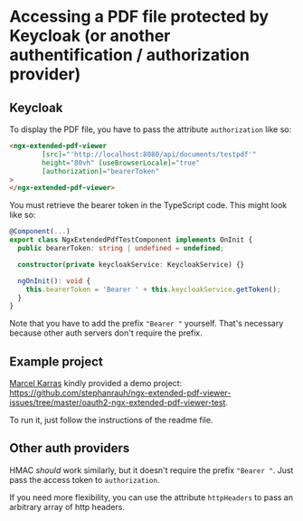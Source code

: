 # Accessing a PDF file protected by Keycloak (or another authentification / authorization provider)

## Keycloak

To display the PDF file, you have to pass the attribute `authorization` like so:

```html
<ngx-extended-pdf-viewer
        [src]="'http://localhost:8080/api/documents/testpdf'"
        height="80vh" [useBrowserLocale]="true"
        [authorization]="bearerToken"
>
</ngx-extended-pdf-viewer>
```

You must retrieve the bearer token in the TypeScript code. This might look like so:

```typescript
@Component(...)
export class NgxExtendedPdfTestComponent implements OnInit {
  public bearerToken: string | undefined = undefined;

  constructor(private keycloakService: KeycloakService) {}

  ngOnInit(): void {
    this.bearerToken = 'Bearer ' + this.keycloakService.getToken();
  }
}
```

Note that you have to add the prefix `"Bearer "` yourself. That's necessary because other auth servers don't require the prefix.

## Example project

<a target="#" href="https://github.com/MKITConsulting">Marcel Karras</a> kindly provided a demo project: https://github.com/stephanrauh/ngx-extended-pdf-viewer-issues/tree/master/oauth2-ngx-extended-pdf-viewer-test.

To run it, just follow the instructions of the readme file.

## Other auth providers

HMAC *should* work similarly, but it doesn't require the prefix `"Bearer "`. Just pass the access token to `authorization`.

If you need more flexibility, you can use the attribute `httpHeaders` to pass an arbitrary array of http headers.
